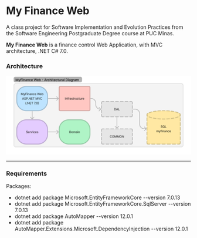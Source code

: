 # My Finance Web 

A class project for Software Implementation and Evolution Practices from the Software Engineering Postgraduate Degree course at PUC Minas.

**My Finance Web** is a finance control Web Application, with MVC architecture, .NET C# 7.0.

### Architecture

![MyFinance Architecture](./MyFinanceWeb-archi.png)

-----
### Requirements

Packages:
- dotnet add package Microsoft.EntityFrameworkCore --version 7.0.13
- dotnet add package Microsoft.EntityFrameworkCore.SqlServer --version 7.0.13
- dotnet add package AutoMapper --version 12.0.1
- dotnet add package AutoMapper.Extensions.Microsoft.DependencyInjection  --version 12.0.1

